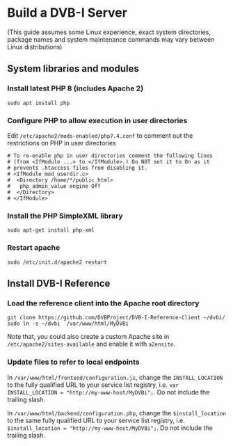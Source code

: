 # Build a DVB-I Server
(This guide assumes some Linux experience, exact system directories, package names and system maintenance commands may vary between Linux distributions) 
## System libraries and modules
### Install latest PHP 8 (includes Apache 2)
``sudo apt install php``

### Configure PHP to allow execution in user directories
Edit ``/etc/apache2/mods-enabled/php7.4.conf`` to comment out the restrictions on PHP in user directories

    # To re-enable php in user directories comment the following lines
    # (from <IfModule ...> to </IfModule>.) Do NOT set it to On as it
    # prevents .htaccess files from disabling it.
    # <IfModule mod_userdir.c>
    #  <Directory /home/*/public_html>
    #   php_admin_value engine Off
    #  </Directory>
    # </IfModule>


### Install the PHP SimpleXML library
`sudo apt-get install php-xml`

### Restart apache
`sudo /etc/init.d/apache2 restart`

## Install DVB-I Reference
### Load the reference client into the Apache root directory

    git clone https://github.com/DVBProject/DVB-I-Reference-Client ~/dvbi/
    sudo ln -s ~/dvbi  /var/www/html/MyDVBi

Note that, you could also create a custom Apache site in `/etc/apache2/sites-available` and enable it with `a2ensite`.

### Update files to refer to local endpoints

In `/var/www/html/frontend/configuration.js`, change the `INSTALL_LOCATION` to the fully qualified URL to your service list registry, i.e.
`var INSTALL_LOCATION = "http://my-www-host/MyDVBi";`. Do not include the trailing slash.

In `/var/www/html/backend/configuration.php`, change the `$install_location` to the same fully qualified URL to your service list registry, i.e.
`$install_location = "http://my-www-host/MyDVBi";`. Do not include the trailing slash.




